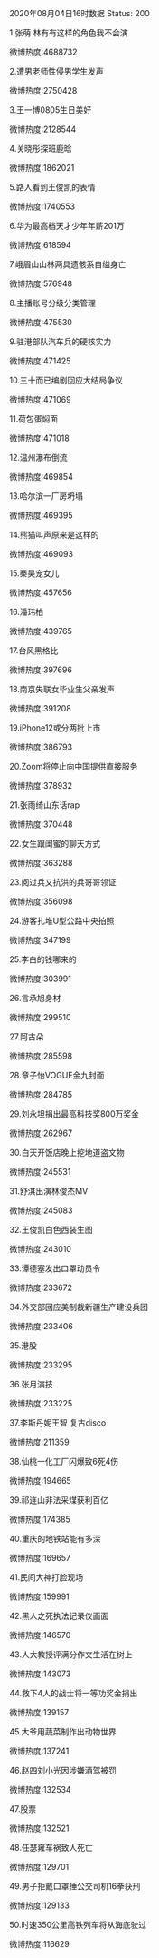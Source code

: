 2020年08月04日16时数据
Status: 200

1.张萌 林有有这样的角色我不会演

微博热度:4688732

2.遭男老师性侵男学生发声

微博热度:2750428

3.王一博0805生日美好

微博热度:2128544

4.关晓彤探班鹿晗

微博热度:1862021

5.路人看到王俊凯的表情

微博热度:1740553

6.华为最高档天才少年年薪201万

微博热度:618594

7.峨眉山山林两具遗骸系自缢身亡

微博热度:576948

8.主播账号分级分类管理

微博热度:475530

9.驻港部队汽车兵的硬核实力

微博热度:471425

10.三十而已编剧回应大结局争议

微博热度:471069

11.荷包蛋焖面

微博热度:471018

12.温州瀑布倒流

微博热度:469854

13.哈尔滨一厂房坍塌

微博热度:469395

14.熊猫叫声原来是这样的

微博热度:469093

15.秦昊宠女儿

微博热度:457656

16.潘玮柏

微博热度:439765

17.台风黑格比

微博热度:397696

18.南京失联女毕业生父亲发声

微博热度:391208

19.iPhone12或分两批上市

微博热度:386793

20.Zoom将停止向中国提供直接服务

微博热度:378932

21.张雨绮山东话rap

微博热度:370448

22.女生跟闺蜜的聊天方式

微博热度:363288

23.阅过兵又抗洪的兵哥哥领证

微博热度:356098

24.游客扎堆U型公路中央拍照

微博热度:347199

25.李白的钱哪来的

微博热度:303991

26.言承旭身材

微博热度:299510

27.阿古朵

微博热度:285598

28.章子怡VOGUE金九封面

微博热度:284785

29.刘永坦捐出最高科技奖800万奖金

微博热度:262967

30.白天开饭店晚上挖地道盗文物

微博热度:245531

31.舒淇出演林俊杰MV

微博热度:245083

32.王俊凯白色西装生图

微博热度:243010

33.谭德塞发出口罩动员令

微博热度:233672

34.外交部回应美制裁新疆生产建设兵团

微博热度:233406

35.港股

微博热度:233295

36.张月演技

微博热度:233225

37.李斯丹妮王智 复古disco

微博热度:211359

38.仙桃一化工厂闪爆致6死4伤

微博热度:194665

39.祁连山非法采煤获利百亿

微博热度:174385

40.重庆的地铁站能有多深

微博热度:169657

41.民间大神打脸现场

微博热度:159991

42.黑人之死执法记录仪画面

微博热度:146570

43.人大教授评满分作文生活在树上

微博热度:143073

44.救下4人的战士将一等功奖金捐出

微博热度:139157

45.大爷用蔬菜制作出动物世界

微博热度:137241

46.赵四刘小光因涉嫌酒驾被罚

微博热度:132534

47.股票

微博热度:132521

48.任瑟雍车祸致人死亡

微博热度:129701

49.男子拒戴口罩捶公交司机16拳获刑

微博热度:129133

50.时速350公里高铁列车将从海底驶过

微博热度:116629


